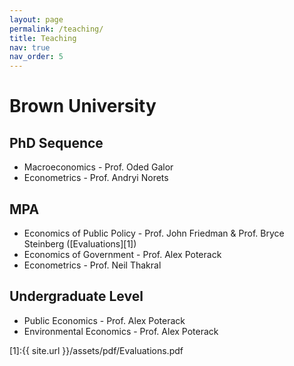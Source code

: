 ```yaml
---
layout: page
permalink: /teaching/
title: Teaching
nav: true
nav_order: 5
---
```


# Brown University
## PhD Sequence

- Macroeconomics - Prof. Oded Galor
- Econometrics - Prof. Andryi Norets

## MPA 

- Economics of Public Policy - Prof. John Friedman & Prof. Bryce Steinberg ([Evaluations][1])
- Economics of Government - Prof. Alex Poterack
- Econometrics - Prof. Neil Thakral

## Undergraduate Level

- Public Economics - Prof. Alex Poterack
- Environmental Economics - Prof. Alex Poterack

[1]:{{ site.url }}/assets/pdf/Evaluations.pdf